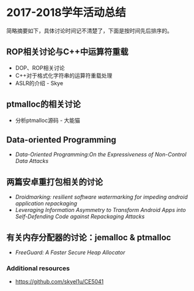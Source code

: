 # 2017-2018学年活动总结

简略摘要如下，具体讨论时间记不清楚了，下面是按时间先后排序的。

## ROP相关讨论与C++中运算符重载

* DOP、ROP相关讨论
* C++对于格式化字符串的运算符重载处理
* ASLR的介绍 - Skye

## ptmalloc的相关讨论

* 分析ptmalloc源码 - 大能猫

## Data-oriented Programming

* *Data-Oriented Programming:On the Expressiveness of Non-Control Data Attacks*

## 两篇安卓重打包相关的讨论

* *Droidmarking: resilient software watermarking for impeding android application repackaging*
* *Leveraging Information Asymmetry to Transform Android Apps into Self-Defending Code against Repackaging Attacks*

## 有关内存分配器的讨论：jemalloc & ptmalloc

* *FreeGuard: A Faster Secure Heap Allocator*

### Additional resources

* https://github.com/skyel1u/CE5041